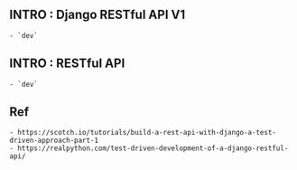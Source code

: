 ## INTRO : Django RESTful API V1
	- `dev`

## INTRO : RESTful API 
	- `dev`

## Ref
	- https://scotch.io/tutorials/build-a-rest-api-with-django-a-test-driven-approach-part-1
	- https://realpython.com/test-driven-development-of-a-django-restful-api/